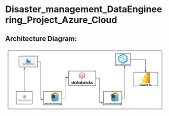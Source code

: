 # Disaster_management_DataEngineering_Project_Azure_Cloud
## Architecture Diagram:
![Data Flow](https://github.com/PavansaiGundaram/Disaster_Management_DataEngineering_Project_Azure_Cloud/blob/main/Blank%20diagram.jpeg)
